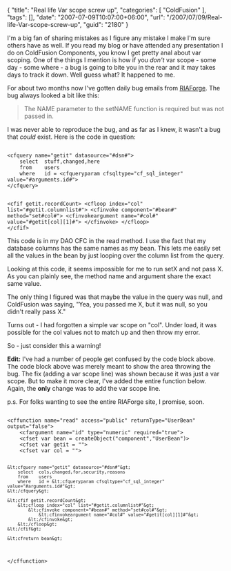 {
	"title": "Real life Var scope screw up",
	"categories": [
		"ColdFusion"
	],
	"tags": [],
	"date": "2007-07-09T10:07:00+06:00",
	"url": "/2007/07/09/Real-life-Var-scope-screw-up",
	"guid": "2180"
}

I'm a big fan of sharing mistakes as I figure any mistake I make I'm sure others have as well. If you read my blog or have attended any presentation I do on ColdFusion Components, you know I get pretty anal about var scoping. One of the things I mention is how if you <i>don't</i> var scope - some day - some where - a bug is going to bite you in the rear and it may takes days to track it down. Well guess what? It happened to me.
<!--more-->
For about two months now I've gotten daily bug emails from <a href="http://www.riaforge.org">RIAForge</a>. The bug always looked a bit like this: 

<blockquote>
The NAME parameter to the setNAME function is required but was not passed in.
</blockquote>

I was never able to reproduce the bug, and as far as I knew, it wasn't a bug that <i>could</i> exist. Here is the code in question:

<code>
&lt;cfquery name="getit" datasource="#dsn#"&gt;
	select 	stuff,changed,here
	from	users
	where	id = &lt;cfqueryparam cfsqltype="cf_sql_integer" value="#arguments.id#"&gt;
&lt;/cfquery&gt;
	
&lt;cfif getit.recordCount&gt;
	&lt;cfloop index="col" list="#getit.columnlist#"&gt;
		&lt;cfinvoke component="#bean#" method="set#col#"&gt;
			&lt;cfinvokeargument name="#col#" value="#getit[col][1]#"&gt;
		&lt;/cfinvoke&gt;
	&lt;/cfloop&gt;
&lt;/cfif&gt;
</code>

This code is in my DAO CFC in the read method. I use the fact that my database columns has the same names as my bean. This lets me easily set all the values in the bean by just looping over the column list from the query. 

Looking at this code, it seems impossible for me to run setX and not pass X. As you can plainly see, the method name and argument share the exact same value. 

The only thing I figured was that maybe the value in the query was null, and ColdFusion was saying, "Yea, you passed me X, but it was null, so you didn't really pass X."

Turns out - I had forgotten a simple var scope on "col". Under load, it was possible for the col values not to match up and then throw my error. 

So - just consider this a warning!

<b>Edit:</b> I've had a number of people get confused by the code block above. The code block above was merely meant to show the area throwing the bug. The fix (adding a var scope line) was shown because it was just a var scope. But to make it more clear, I've added the entire function below. Again, the <b>only</b> change was to add the var scope line.

p.s. For folks wanting to see the entire RIAForge site, I promise, soon. 

<code>
&lt;cffunction name="read" access="public" returnType="UserBean" output="false"&gt;
	&lt;cfargument name="id" type="numeric" required="true"&gt;
	&lt;cfset var bean = createObject("component","UserBean")&gt;
	&lt;cfset var getit = ""&gt;
	&lt;cfset var col = ""&gt;
		
	&lt;cfquery name="getit" datasource="#dsn#"&gt;
		select 	cols,changed,for,security,reasons
		from	users
		where	id = &lt;cfqueryparam cfsqltype="cf_sql_integer" value="#arguments.id#"&gt;
	&lt;/cfquery&gt;
	
	&lt;cfif getit.recordCount&gt;
		&lt;cfloop index="col" list="#getit.columnlist#"&gt;
			&lt;cfinvoke component="#bean#" method="set#col#"&gt;
				&lt;cfinvokeargument name="#col#" value="#getit[col][1]#"&gt;
			&lt;/cfinvoke&gt;
		&lt;/cfloop&gt;
	&lt;/cfif&gt;
	
	&lt;cfreturn bean&gt;
&lt;/cffunction&gt;
</code>